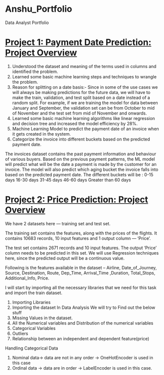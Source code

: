 # Anshu_Portfolio
Data Analyst Portfolio
# [Project 1: Payment Date Prediction: Project Overview](https://github.com/anshu1516/Anshu_Portfolio/blob/main/Payment%20date%20prediction.ipynb)
1. Understood the dataset and meaning of the terms used in columns and identified the problem.
2. Learned some basic machine learning steps and techniques to wrangle the problem.
3. Reason for splitting on a date basis:- Since in some of the use cases we will always be making predictions for the future data, we will have to make the train, validation, and test split based on a date instead of a random split. For example, if we are training the model for data between January and September, the validation set can be from October to mid of November and the test set from mid of November and onwards.
4. Learned some basic machine learning algorithms like linear regression and decision tree and increased the model efficiency by 28%.
5. Machine Learning Model to predict the payment date of an invoice when it gets created in the system.
6. Categorize the invoice into different buckets based on the predicted payment date.

The invoices dataset contains the past payment information and behaviour of various buyers. Based on the previous payment patterns, the ML model will predict what will be the date a payment is made by the customer for an invoice.
The model will also predict which aging bucket the invoice falls into based on the predicted payment date.
The different buckets will be :
 0-15 days
 16-30 days
 31-45 days
 46-60 days
 Greater than 60 days


 
# [Project 2: Price Prediction: Project Overview](https://github.com/anshu1516/Anshu_Portfolio/blob/main/Price%20prediction.ipynb)
We have 2 datasets here — training set and test set.

The training set contains the features, along with the prices of the flights. It contains 10683 records, 10 input features and 1 output column — ‘Price’.

The test set contains 2671 records and 10 input features. The output ‘Price’ column needs to be predicted in this set. We will use Regression techniques here, since the predicted output will be a continuous value.

Following is the features available in the dataset – Airline, Date_of_Journey, Source, Destination, Route, Dep_Time, Arrival_Time ,Duration, Total_Stops, Additional_Info, Price.

I will start by importing all the necessary libraries that we need for this task and import the train dataset.
 1. Importing Libraries
 2. Importing the dataset
In Data Analysis We will try to Find out the below stuff
 1. Missing Values in the dataset.
 2. All the Numerical variables and Distribution of the numerical variables
 3. Categorical Variables
 4. Outliers
 5. Relationship between an independent and dependent feature(price)

Handling Categorical Data
 1. Nominal data→ data are not in any order → OneHotEncoder is used in this case
 2. Ordinal data → data are in order → LabelEncoder is used in this case.
